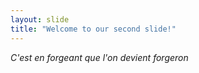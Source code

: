 ```yaml
---
layout: slide
title: "Welcome to our second slide!"
---
```

*C'est en forgeant que l'on devient forgeron*
